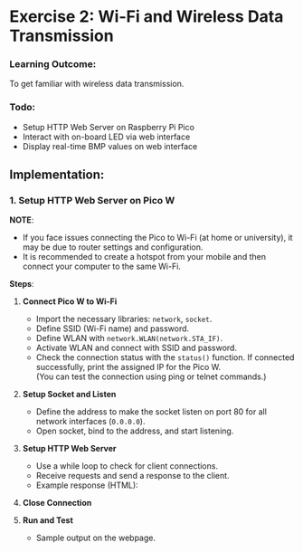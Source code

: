 # Exercise 2: Wi-Fi and Wireless Data Transmission

### Learning Outcome:
To get familiar with wireless data transmission.

### Todo:
- Setup HTTP Web Server on Raspberry Pi Pico
- Interact with on-board LED via web interface
- Display real-time BMP values on web interface

## Implementation:

### 1. Setup HTTP Web Server on Pico W

**NOTE**:
- If you face issues connecting the Pico to Wi-Fi (at home or university), it may be due to router settings and configuration. 
- It is recommended to create a hotspot from your mobile and then connect your computer to the same Wi-Fi.

**Steps**:

1. **Connect Pico W to Wi-Fi**  
   - Import the necessary libraries: `network`, `socket`.
   - Define SSID (Wi-Fi name) and password.
   - Define WLAN with `network.WLAN(network.STA_IF)`.
   - Activate WLAN and connect with SSID and password.
   - Check the connection status with the `status()` function. If connected successfully, print the assigned IP for the Pico W.  
   (You can test the connection using ping or telnet commands.)

2. **Setup Socket and Listen**  
   - Define the address to make the socket listen on port 80 for all network interfaces (`0.0.0.0`).
   - Open socket, bind to the address, and start listening.

3. **Setup HTTP Web Server**  
   - Use a while loop to check for client connections.
   - Receive requests and send a response to the client.
   - Example response (HTML):

4. **Close Connection**

5. **Run and Test**  
   - Sample output on the webpage.
